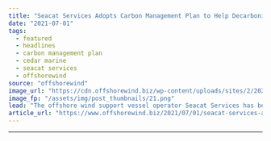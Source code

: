 ```yaml
---
title: "Seacat Services Adopts Carbon Management Plan to Help Decarbonise Offshore Wind Sector"
date: "2021-07-01"
tags: 
  - featured
  - headlines
  - carbon management plan
  - cedar marine
  - seacat services
  - offshorewind
source: "offshorewind"
image_url: "https://cdn.offshorewind.biz/wp-content/uploads/sites/2/2021/05/18115502/Seacat-Enterprise.png"
image_fp: "/assets/img/post_thumbnails/21.png"
lead: "The offshore wind support vessel operator Seacat Services has become the first business to"
article_url: "https://www.offshorewind.biz/2021/07/01/seacat-services-adopts-carbon-management-plan-to-help-decarbonise-offshore-wind-sector/"
---
```


---
